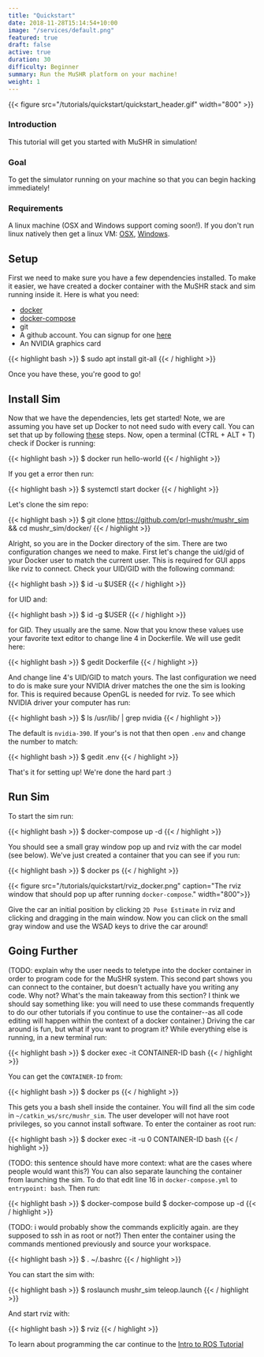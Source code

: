 ```yaml
---
title: "Quickstart"
date: 2018-11-28T15:14:54+10:00
image: "/services/default.png"
featured: true
draft: false
active: true
duration: 30 
difficulty: Beginner 
summary: Run the MuSHR platform on your machine! 
weight: 1
---
```


{{< figure src="/tutorials/quickstart/quickstart_header.gif" width="800" >}}
<br>

### Introduction
This tutorial will get you started with MuSHR in simulation!

### Goal 
To get the simulator running on your machine so that you can begin hacking immediately!

### Requirements
A linux machine (OSX and Windows support coming soon!). If you don't run linux natively then get a linux VM: [OSX](https://www.instructables.com/id/How-to-Create-an-Ubuntu-Virtual-Machine-with-Virtu/), [Windows](https://itsfoss.com/install-linux-in-virtualbox/).

## Setup
First we need to make sure you have a few dependencies installed. To make it easier, we have created a docker container with the MuSHR stack and sim running inside it. Here is what you need:

- [docker](https://docs.docker.com/v17.12/install/)
- [docker-compose](https://docs.docker.com/compose/install/)
- git
- A github account. You can signup for one [here](https://github.com/join?source=header-home)
- An NVIDIA graphics card

{{< highlight bash >}}
$ sudo apt install git-all
{{< / highlight >}}

Once you have these, you're good to go!

## Install Sim
Now that we have the dependencies, lets get started! Note, we are assuming you have set up Docker to not need sudo with every call. You can set that up by following [these](https://docs.docker.com/install/linux/linux-postinstall/) steps. Now, open a terminal (CTRL + ALT + T) check if Docker is running:

{{< highlight bash >}}
$ docker run hello-world
{{< / highlight >}}

If you get a error then run:

{{< highlight bash >}}
$ systemctl start docker
{{< / highlight >}}

Let's clone the sim repo:

{{< highlight bash >}}
$ git clone https://github.com/prl-mushr/mushr_sim && cd mushr_sim/docker/
{{< / highlight >}}

Alright, so you are in the Docker directory of the sim. There are two configuration changes we need to make. First let's change the uid/gid of your Docker user to match the current user. This is required for GUI apps like rviz to connect. Check your UID/GID with the following command:

{{< highlight bash >}}
$ id -u $USER
{{< / highlight >}}

for UID and:

{{< highlight bash >}}
$ id -g $USER
{{< / highlight >}}

for GID. They usually are the same. Now that you know these values use your favorite text editor to change line 4 in Dockerfile. We will use gedit here:

{{< highlight bash >}}
$ gedit Dockerfile
{{< / highlight >}}

And change line 4's UID/GID to match yours. The last configuration we need to do is make sure your NVIDIA driver matches the one the sim is looking for. This is required because OpenGL is needed for rviz. To see which NVIDIA driver your computer has run:

{{< highlight bash >}}
$ ls /usr/lib/ | grep nvidia
{{< / highlight >}}

The default is `nvidia-390`. If your's is not that then open `.env` and change the number to match:

{{< highlight bash >}}
$ gedit .env
{{< / highlight >}}

That's it for setting up! We're done the hard part :)

## Run Sim
To start the sim run:

{{< highlight bash >}}
$ docker-compose up -d
{{< / highlight >}}

You should see a small gray window pop up and rviz with the car model (see below). We've just created a container that you can see if you run: 

{{< highlight bash >}}
$ docker ps
{{< / highlight >}}

{{< figure src="/tutorials/quickstart/rviz_docker.png" caption="The rviz window that should pop up after running `docker-compose`." width="800">}}

Give the car an initial position by clicking `2D Pose Estimate` in rviz and clicking and dragging in the main window. Now you can click on the small gray window and use the WSAD keys to drive the car around!

## Going Further
(TODO: explain why the user needs to teletype into the docker container in order to program code for the MuSHR system. This second part shows you can connect to the container, but doesn't actually have you writing any code. Why not? What's the main takeaway from this section? I think we should say something like: you will need to use these commands frequently to do our other tutorials if you continue to use the container--as all code editing will happen within the context of a docker container.)
Driving the car around is fun, but what if you want to program it? While everything else is running, in a new terminal run:

{{< highlight bash >}}
$ docker exec -it CONTAINER-ID bash
{{< / highlight >}}

You can get the `CONTAINER-ID` from:

{{< highlight bash >}}
$ docker ps
{{< / highlight >}}

This gets you a bash shell inside the container. You will find all the sim code in `~/catkin_ws/src/mushr_sim`. The user developer will not have root privileges, so you cannot install software. To enter the container as root run:

{{< highlight bash >}}
$ docker exec -it -u 0 CONTAINER-ID bash
{{< / highlight >}}

(TODO: this sentence should have more context: what are the cases where people would want this?)
You can also separate launching the container from launching the sim. To do that edit line 16 in `docker-compose.yml` to `entrypoint: bash`. Then run: 

{{< highlight bash >}}
$ docker-compose build
$ docker-compose up -d
{{< / highlight >}}

(TODO: i would probably show the commands explicitly again. are they supposed to ssh in as root or not?)
Then enter the container using the commands mentioned previously and source your workspace.

{{< highlight bash >}}
$ . ~/.bashrc
{{< / highlight >}}

 You can start the sim with:

{{< highlight bash >}}
$ roslaunch mushr_sim teleop.launch
{{< / highlight >}}

And start rviz with:

{{< highlight bash >}}
$ rviz
{{< / highlight >}}

To learn about programming the car continue to the [Intro to ROS Tutorial](/tutorials/intro-to-ros)
